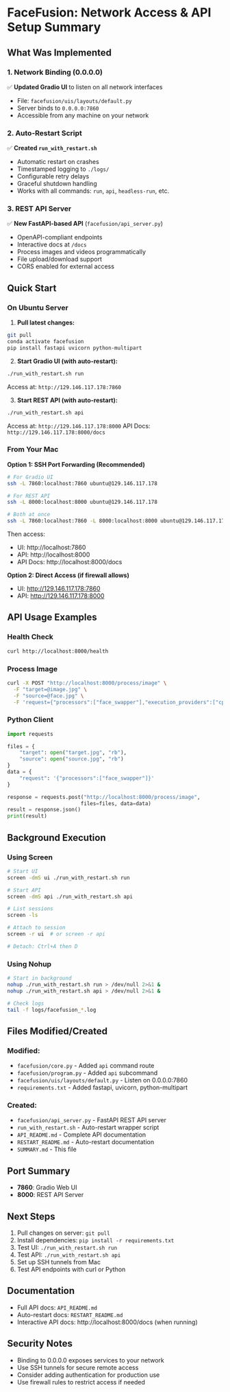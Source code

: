 # FaceFusion: Network Access & API Setup Summary

## What Was Implemented

### 1. Network Binding (0.0.0.0)
✅ **Updated Gradio UI** to listen on all network interfaces
- File: `facefusion/uis/layouts/default.py`
- Server binds to `0.0.0.0:7860`
- Accessible from any machine on your network

### 2. Auto-Restart Script
✅ **Created `run_with_restart.sh`**
- Automatic restart on crashes
- Timestamped logging to `./logs/`
- Configurable retry delays
- Graceful shutdown handling
- Works with all commands: `run`, `api`, `headless-run`, etc.

### 3. REST API Server
✅ **New FastAPI-based API** (`facefusion/api_server.py`)
- OpenAPI-compliant endpoints
- Interactive docs at `/docs`
- Process images and videos programmatically
- File upload/download support
- CORS enabled for external access

## Quick Start

### On Ubuntu Server

1. **Pull latest changes:**
```bash
git pull
conda activate facefusion
pip install fastapi uvicorn python-multipart
```

2. **Start Gradio UI (with auto-restart):**
```bash
./run_with_restart.sh run
```
Access at: `http://129.146.117.178:7860`

3. **Start REST API (with auto-restart):**
```bash
./run_with_restart.sh api
```
Access at: `http://129.146.117.178:8000`
API Docs: `http://129.146.117.178:8000/docs`

### From Your Mac

**Option 1: SSH Port Forwarding (Recommended)**
```bash
# For Gradio UI
ssh -L 7860:localhost:7860 ubuntu@129.146.117.178

# For REST API
ssh -L 8000:localhost:8000 ubuntu@129.146.117.178

# Both at once
ssh -L 7860:localhost:7860 -L 8000:localhost:8000 ubuntu@129.146.117.178
```

Then access:
- UI: http://localhost:7860
- API: http://localhost:8000
- API Docs: http://localhost:8000/docs

**Option 2: Direct Access (if firewall allows)**
- UI: http://129.146.117.178:7860
- API: http://129.146.117.178:8000

## API Usage Examples

### Health Check
```bash
curl http://localhost:8000/health
```

### Process Image
```bash
curl -X POST "http://localhost:8000/process/image" \
  -F "target=@image.jpg" \
  -F "source=@face.jpg" \
  -F 'request={"processors":["face_swapper"],"execution_providers":["cpu"]}'
```

### Python Client
```python
import requests

files = {
    "target": open("target.jpg", "rb"),
    "source": open("source.jpg", "rb")
}
data = {
    "request": '{"processors":["face_swapper"]}'
}

response = requests.post("http://localhost:8000/process/image",
                        files=files, data=data)
result = response.json()
print(result)
```

## Background Execution

### Using Screen
```bash
# Start UI
screen -dmS ui ./run_with_restart.sh run

# Start API
screen -dmS api ./run_with_restart.sh api

# List sessions
screen -ls

# Attach to session
screen -r ui  # or screen -r api

# Detach: Ctrl+A then D
```

### Using Nohup
```bash
# Start in background
nohup ./run_with_restart.sh run > /dev/null 2>&1 &
nohup ./run_with_restart.sh api > /dev/null 2>&1 &

# Check logs
tail -f logs/facefusion_*.log
```

## Files Modified/Created

### Modified:
- `facefusion/core.py` - Added `api` command route
- `facefusion/program.py` - Added `api` subcommand
- `facefusion/uis/layouts/default.py` - Listen on 0.0.0.0:7860
- `requirements.txt` - Added fastapi, uvicorn, python-multipart

### Created:
- `facefusion/api_server.py` - FastAPI REST API server
- `run_with_restart.sh` - Auto-restart wrapper script
- `API_README.md` - Complete API documentation
- `RESTART_README.md` - Auto-restart documentation
- `SUMMARY.md` - This file

## Port Summary
- **7860**: Gradio Web UI
- **8000**: REST API Server

## Next Steps

1. Pull changes on server: `git pull`
2. Install dependencies: `pip install -r requirements.txt`
3. Test UI: `./run_with_restart.sh run`
4. Test API: `./run_with_restart.sh api`
5. Set up SSH tunnels from Mac
6. Test API endpoints with curl or Python

## Documentation
- Full API docs: `API_README.md`
- Auto-restart docs: `RESTART_README.md`
- Interactive API docs: http://localhost:8000/docs (when running)

## Security Notes
- Binding to 0.0.0.0 exposes services to your network
- Use SSH tunnels for secure remote access
- Consider adding authentication for production use
- Use firewall rules to restrict access if needed
